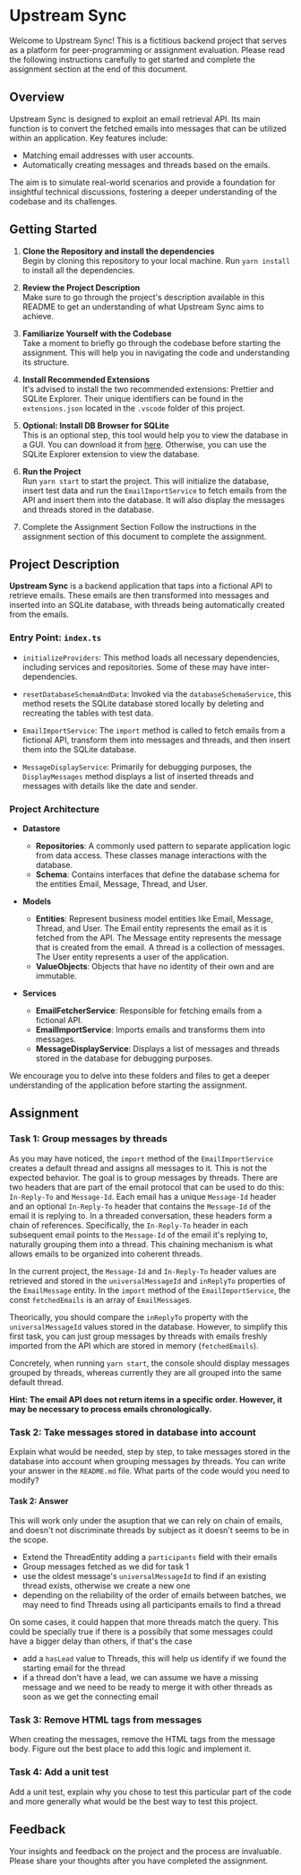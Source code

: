 # Upstream Sync

Welcome to Upstream Sync! This is a fictitious backend project that serves as a platform for peer-programming or assignment evaluation. Please read the following instructions carefully to get started and complete the assignment section at the end of this document.

## Overview

Upstream Sync is designed to exploit an email retrieval API. Its main function is to convert the fetched emails into messages that can be utilized within an application. Key features include:

- Matching email addresses with user accounts.
- Automatically creating messages and threads based on the emails.

The aim is to simulate real-world scenarios and provide a foundation for insightful technical discussions, fostering a deeper understanding of the codebase and its challenges.

## Getting Started

1. **Clone the Repository and install the dependencies**  
   Begin by cloning this repository to your local machine.
   Run `yarn install` to install all the dependencies.

2. **Review the Project Description**  
   Make sure to go through the project's description available in this README to get an understanding of what Upstream Sync aims to achieve.

3. **Familiarize Yourself with the Codebase**  
   Take a moment to briefly go through the codebase before starting the assignment. This will help you in navigating the code and understanding its structure.

4. **Install Recommended Extensions**  
   It's advised to install the two recommended extensions: Prettier and SQLite Explorer. Their unique identifiers can be found in the `extensions.json` located in the `.vscode` folder of this project.

5. **Optional: Install DB Browser for SQLite**  
   This is an optional step, this tool would help you to view the database in a GUI. You can download it from [here](https://sqlitebrowser.org/dl/). Otherwise, you can use the SQLite Explorer extension to view the database.

6. **Run the Project**  
   Run `yarn start` to start the project. This will initialize the database, insert test data and run the `EmailImportService` to fetch emails from the API and insert them into the database. It will also display the messages and threads stored in the database.

7. Complete the Assignment Section
   Follow the instructions in the assignment section of this document to complete the assignment.

## Project Description

**Upstream Sync** is a backend application that taps into a fictional API to retrieve emails. These emails are then transformed into messages and inserted into an SQLite database, with threads being automatically created from the emails.

### Entry Point: `index.ts`

- `initializeProviders`: This method loads all necessary dependencies, including services and repositories. Some of these may have inter-dependencies.

- `resetDatabaseSchemaAndData`: Invoked via the `databaseSchemaService`, this method resets the SQLite database stored locally by deleting and recreating the tables with test data.

- `EmailImportService`: The `import` method is called to fetch emails from a fictional API, transform them into messages and threads, and then insert them into the SQLite database.

- `MessageDisplayService`: Primarily for debugging purposes, the `DisplayMessages` method displays a list of inserted threads and messages with details like the date and sender.

### Project Architecture

- **Datastore**

  - **Repositories**: A commonly used pattern to separate application logic from data access. These classes manage interactions with the database.
  - **Schema**: Contains interfaces that define the database schema for the entities Email, Message, Thread, and User.

- **Models**

  - **Entities**: Represent business model entities like Email, Message, Thread, and User. The Email entity represents the email as it is fetched from the API. The Message entity represents the message that is created from the email. A thread is a collection of messages. The User entity represents a user of the application.
  - **ValueObjects**: Objects that have no identity of their own and are immutable.

- **Services**
  - **EmailFetcherService**: Responsible for fetching emails from a fictional API.
  - **EmailImportService**: Imports emails and transforms them into messages.
  - **MessageDisplayService**: Displays a list of messages and threads stored in the database for debugging purposes.

We encourage you to delve into these folders and files to get a deeper understanding of the application before starting the assignment.

## Assignment

### Task 1: Group messages by threads

As you may have noticed, the `import` method of the `EmailImportService` creates a default thread and assigns all messages to it. This is not the expected behavior. The goal is to group messages by threads. There are two headers that are part of the email protocol that can be used to do this: `In-Reply-To` and `Message-Id`. Each email has a unique `Message-Id` header and an optional `In-Reply-To` header that contains the `Message-Id` of the email it is replying to. In a threaded conversation, these headers form a chain of references. Specifically, the `In-Reply-To` header in each subsequent email points to the `Message-Id` of the email it's replying to, naturally grouping them into a thread. This chaining mechanism is what allows emails to be organized into coherent threads.

In the current project, the `Message-Id` and `In-Reply-To` header values are retrieved and stored in the `universalMessageId` and `inReplyTo` properties of the `EmailMessage` entity. In the `import` method of the `EmailImportService`, the const `fetchedEmails` is an array of `EmailMessage`s.

Theorically, you should compare the `inReplyTo` property with the `universalMessageId` values stored in the database. However, to simplify this first task, you can just group messages by threads with emails freshly imported from the API which are stored in memory (`fetchedEmails`).

Concretely, when running `yarn start`, the console should display messages grouped by threads, whereas currently they are all grouped into the same default thread.

**Hint: The email API does not return items in a specific order. However, it may be necessary to process emails chronologically.**
 
### Task 2: Take messages stored in database into account

Explain what would be needed, step by step, to take messages stored in the database into account when grouping messages by threads. You can write your answer in the `README.md` file. What parts of the code would you need to modify?

#### Task 2: Answer

This will work only under the asuption that we can rely on chain of emails, and doesn't not discriminate threads by subject as it doesn't seems to be in the scope. 

- Extend the ThreadEntity adding a `participants` field with their emails
- Group messages fetched as we did for task 1
- use the oldest message's `universalMessageId` to find if an existing thread exists, otherwise we create a new one
- depending on the reliability of the order of emails between batches, we may need to find Threads using all participants emails to find a thread

On some cases, it could happen that more threads match the query. This could be specially true if there is a possibily that some messages could have a bigger delay than others, if that's the case

- add a `hasLead` value to Threads, this will help us identify if we found the starting email for the thread
- if a thread don't have a lead, we can assume we have a missing message and we need to be ready to merge it with other threads as soon as we get the connecting email


### Task 3: Remove HTML tags from messages

When creating the messages, remove the HTML tags from the message body. Figure out the best place to add this logic and implement it.

### Task 4: Add a unit test

Add a unit test, explain why you chose to test this particular part of the code and more generally what would be the best way to test this project.

## Feedback

Your insights and feedback on the project and the process are invaluable. Please share your thoughts after you have completed the assignment.
